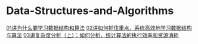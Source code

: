 # Data-Structures-and-Algorithms

[01讲为什么要学习数据结构和算法](https://yuhuigreed.github.io/Data-Structures-and-Algorithms/01%E8%AE%B2%E4%B8%BA%E4%BB%80%E4%B9%88%E8%A6%81%E5%AD%A6%E4%B9%A0%E6%95%B0%E6%8D%AE%E7%BB%93%E6%9E%84%E5%92%8C%E7%AE%97%E6%B3%95.html)
[02讲如何抓住重点，系统高效地学习数据结构与算法](https://yuhuigreed.github.io/Data-Structures-and-Algorithms/02%E8%AE%B2%E5%A6%82%E4%BD%95%E6%8A%93%E4%BD%8F%E9%87%8D%E7%82%B9%EF%BC%8C%E7%B3%BB%E7%BB%9F%E9%AB%98%E6%95%88%E5%9C%B0%E5%AD%A6%E4%B9%A0%E6%95%B0%E6%8D%AE%E7%BB%93%E6%9E%84%E4%B8%8E%E7%AE%97%E6%B3%95.html)
[03讲复杂度分析（上）：如何分析、统计算法的执行效率和资源消耗](https://yuhuigreed.github.io/Data-Structures-and-Algorithms/03讲复杂度分析（上）：如何分析、统计算法的执行效率和资源消耗.html)
